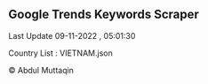 

## Google Trends Keywords Scraper 
 
Last Update 09-11-2022 , 05:01:30

Country List :
VIETNAM.json



© Abdul Muttaqin 
